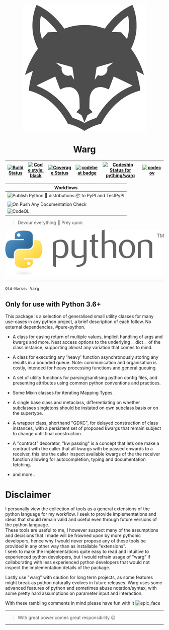 <!--![warg](.github/images/warg.svg)-->

<p align="center">
  <img src=".github/images/warg.svg" alt='Warg' />
</p>

<h1 align="center">Warg</h1>

<!--# Warg-->

| [![Build Status](https://travis-ci.com/aivclab/warg.svg?branch=master)](https://travis-ci.com/aivclab/warg) | [![Code style: black](https://img.shields.io/badge/code%20style-black-000000.svg)](https://github.com/ambv/black) | [![Coverage Status](https://coveralls.io/repos/github/aivclab/warg/badge.svg?branch=master)](https://coveralls.io/github/aivclab/warg?branch=master) | [![codebeat badge](https://codebeat.co/badges/e788d8e5-9934-44bf-85e2-b8043e5806bc)](https://codebeat.co/projects/github-com-pything-warg-master) | [![Codeship Status for pything/warg](https://app.codeship.com/projects/34b921f0-5e8f-0138-1e29-1ef237e9df62/status?branch=master)](https://app.codeship.com/projects/392349) | [![codecov](https://codecov.io/gh/pything/warg/branch/master/graph/badge.svg?token=g59R80u4j2)](https://codecov.io/gh/pything/warg) |
|---|---|---|---|---|---|

| Workflows |
|-----------|
| ![Publish Python 🐍 distributions 📦 to PyPI and TestPyPI](https://github.com/pything/warg/workflows/Publish%20Python%20%F0%9F%90%8D%20distributions%20%F0%9F%93%A6%20to%20PyPI%20and%20TestPyPI/badge.svg) |
| ![On Push Any Documentation Check](https://github.com/pything/warg/workflows/On%20Push%20Any%20Documentation%20Check/badge.svg) |
| ![CodeQL](https://github.com/pything/warg/workflows/CodeQL/badge.svg) |

> Devour everything :wolf:
> Prey upon

![python](.github/images/python.svg)

___

```Old-Norse: Varg```

## Only for use with Python 3.6+

This package is a selection of generalised small utility classes for many use-cases in any python project, a brief description of each follow. No external dependencies, #pure-python.

- A class for easing return of multiple values, implicit handling of args and kwargs and more. Neat access options to the underlying \_\_dict\_\_ of the class instance, supporting almost any variation that comes to mind.

- A class for executing any 'heavy' function asynchronously storing any results in a bounded queue. Note: communication and organisation is costly, intended for heavy processing functions and general queuing.

- A set of utility functions for parsing/sanitising python config files, and presenting attributes using common python conventions and practices.

- Some Mixin classes for iterating Mapping Types.

- A single base class and metaclass, differentiating on whether subclasses singletons should be instated on own subclass basis or on the supertype.

- A wrapper class, shorthand "GDKC", for delayed construction of class instances, with a persistent set of proposed kwargs that remain subject to change until final construction.

- A "contract" decorator, "kw passing" is a concept that lets one make a contract with the caller that all kwargs with be passed onwards to a receiver, this lets the caller inspect available kwargs of the the receiver function allowing for autocompletion, typing and documentation fetching.

- and more..

# Disclaimer

I personally view the collection of tools as a general extensions of the python language for my workflow. I seek to provide implementations and ideas that should remain valid and useful even through future versions of the python language.\
These tools are useful to me, I however suspect many of the assumptions and decisions that I made will be frowned upon by more pythonic developers, hence why I would never propose any of these tools be provided in any other way than as installable "extensions".\
I seek to make the implementations quite easy to read and intuitive to experienced python developers, but I would refrain usage of "warg" if collaborating with less experienced python developers that would not inspect the implementation details of the package.

Lastly use "warg" with caution for long term projects, as some features might break as python naturally evolves in future releases. Warg uses some advanced features of python and sometimes abuse notation/syntax, with some pretty hard assumptions on parameter input and interaction.

With these rambling comments in mind please have fun with it ![epic_face](.github/images/epic_face.png)

___
> With great power comes great responsibility :wink:
___
